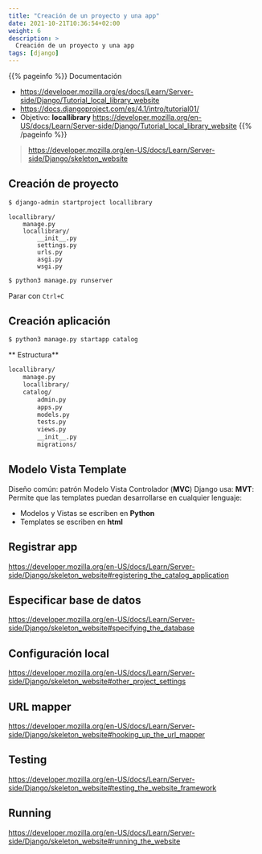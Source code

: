```yaml
---
title: "Creación de un proyecto y una app"
date: 2021-10-21T10:36:54+02:00
weight: 6
description: >
  Creación de un proyecto y una app
tags: [django]
---
```


{{% pageinfo %}}
Documentación
* https://developer.mozilla.org/es/docs/Learn/Server-side/Django/Tutorial_local_library_website
* https://docs.djangoproject.com/es/4.1/intro/tutorial01/
* Objetivo: **locallibrary** https://developer.mozilla.org/en-US/docs/Learn/Server-side/Django/Tutorial_local_library_website
{{% /pageinfo %}}

> https://developer.mozilla.org/en-US/docs/Learn/Server-side/Django/skeleton_website

## Creación de proyecto

```bash
$ django-admin startproject locallibrary
```

```
locallibrary/
    manage.py
    locallibrary/
        __init__.py
        settings.py
        urls.py
        asgi.py
        wsgi.py
```

```bash
$ python3 manage.py runserver
```

Parar con `Ctrl+C`

## Creación aplicación
```bash
$ python3 manage.py startapp catalog
```
** Estructura**
```bash
locallibrary/
    manage.py
    locallibrary/
    catalog/
        admin.py
        apps.py
        models.py
        tests.py
        views.py
        __init__.py
        migrations/
```


## Modelo Vista Template
Diseño común: patrón Modelo Vista Controlador (**MVC**)
Django usa: **MVT**: Permite que las templates puedan desarrollarse en cualquier lenguaje:
* Modelos y Vistas se escriben en **Python**
* Templates se escriben en **html**
  
## Registrar app

https://developer.mozilla.org/en-US/docs/Learn/Server-side/Django/skeleton_website#registering_the_catalog_application

## Especificar base de datos

https://developer.mozilla.org/en-US/docs/Learn/Server-side/Django/skeleton_website#specifying_the_database

## Configuración local

https://developer.mozilla.org/en-US/docs/Learn/Server-side/Django/skeleton_website#other_project_settings

##  URL mapper

https://developer.mozilla.org/en-US/docs/Learn/Server-side/Django/skeleton_website#hooking_up_the_url_mapper

## Testing 

https://developer.mozilla.org/en-US/docs/Learn/Server-side/Django/skeleton_website#testing_the_website_framework

## Running 

https://developer.mozilla.org/en-US/docs/Learn/Server-side/Django/skeleton_website#running_the_website